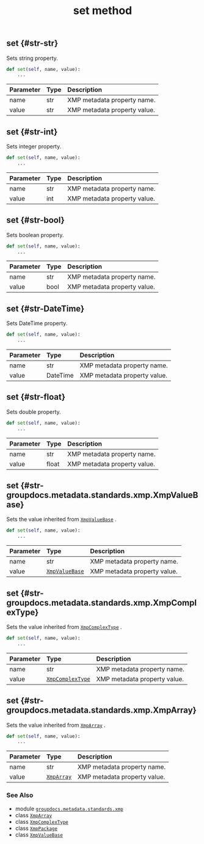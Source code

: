 ﻿---
title: set method
second_title: GroupDocs.Metadata for Python via .NET API References
description: 
type: docs
url: /python-net/groupdocs.metadata.standards.xmp/xmppackage/set/
is_root: false
weight: 100
---

## set {#str-str}

Sets string property.



```python
def set(self, name, value):
    ...
```


| Parameter | Type | Description |
| :- | :- | :- |
| name | str | XMP metadata property name. |
| value | str | XMP metadata property value. |


## set {#str-int}

Sets integer property.



```python
def set(self, name, value):
    ...
```


| Parameter | Type | Description |
| :- | :- | :- |
| name | str | XMP metadata property name. |
| value | int | XMP metadata property value. |


## set {#str-bool}

Sets boolean property.



```python
def set(self, name, value):
    ...
```


| Parameter | Type | Description |
| :- | :- | :- |
| name | str | XMP metadata property name. |
| value | bool | XMP metadata property value. |


## set {#str-DateTime}

Sets DateTime property.



```python
def set(self, name, value):
    ...
```


| Parameter | Type | Description |
| :- | :- | :- |
| name | str | XMP metadata property name. |
| value | DateTime | XMP metadata property value. |


## set {#str-float}

Sets double property.



```python
def set(self, name, value):
    ...
```


| Parameter | Type | Description |
| :- | :- | :- |
| name | str | XMP metadata property name. |
| value | float | XMP metadata property value. |


## set {#str-groupdocs.metadata.standards.xmp.XmpValueBase}

Sets the value inherited from [`XmpValueBase`](/metadata/python-net/groupdocs.metadata.standards.xmp/xmpvaluebase) .



```python
def set(self, name, value):
    ...
```


| Parameter | Type | Description |
| :- | :- | :- |
| name | str | XMP metadata property name. |
| value | [`XmpValueBase`](/metadata/python-net/groupdocs.metadata.standards.xmp/xmpvaluebase) | XMP metadata property value. |


## set {#str-groupdocs.metadata.standards.xmp.XmpComplexType}

Sets the value inherited from [`XmpComplexType`](/metadata/python-net/groupdocs.metadata.standards.xmp/xmpcomplextype) .



```python
def set(self, name, value):
    ...
```


| Parameter | Type | Description |
| :- | :- | :- |
| name | str | XMP metadata property name. |
| value | [`XmpComplexType`](/metadata/python-net/groupdocs.metadata.standards.xmp/xmpcomplextype) | XMP metadata property value. |


## set {#str-groupdocs.metadata.standards.xmp.XmpArray}

Sets the value inherited from [`XmpArray`](/metadata/python-net/groupdocs.metadata.standards.xmp/xmparray) .



```python
def set(self, name, value):
    ...
```


| Parameter | Type | Description |
| :- | :- | :- |
| name | str | XMP metadata property name. |
| value | [`XmpArray`](/metadata/python-net/groupdocs.metadata.standards.xmp/xmparray) | XMP metadata property value. |



### See Also
* module [`groupdocs.metadata.standards.xmp`](../../)
* class [`XmpArray`](/metadata/python-net/groupdocs.metadata.standards.xmp/xmparray)
* class [`XmpComplexType`](/metadata/python-net/groupdocs.metadata.standards.xmp/xmpcomplextype)
* class [`XmpPackage`](/metadata/python-net/groupdocs.metadata.standards.xmp/xmppackage)
* class [`XmpValueBase`](/metadata/python-net/groupdocs.metadata.standards.xmp/xmpvaluebase)

